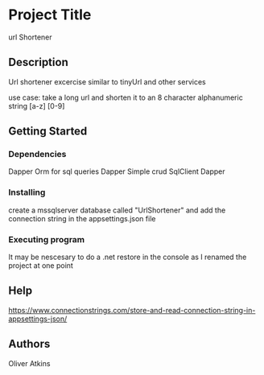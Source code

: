 # Project Title

url Shortener

## Description

Url shortener excercise similar to tinyUrl and other services

use case: take a long url and shorten it to an 8 character alphanumeric string [a-z] [0-9]

## Getting Started

### Dependencies

Dapper Orm for sql queries
Dapper Simple crud
SqlClient
Dapper


### Installing

create a mssqlserver database called "UrlShortener" and add the connection string in the appsettings.json file

### Executing program

It may be nescesary to do a .net restore in the console as I renamed the project at one point

## Help

https://www.connectionstrings.com/store-and-read-connection-string-in-appsettings-json/
## Authors

Oliver Atkins
